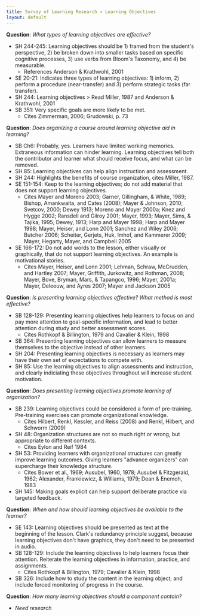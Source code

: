 ```yaml
---
title: Survey of Learning Research > Learning Objectives
layout: default
---
```


**Question**: _What types of learning objectives are effective?_

- SH 244-245: Learning objectives should be 1) framed from the student's perspective, 2) be broken down into smaller tasks based on specific cognitive processes, 3) use verbs from Bloom's Taxonomy, and 4) be measurable.
    - References Anderson & Krathwohl, 2001
- SE 20-21: Indicates three types of learning objectives: 1) inform, 2) perform a procedure (near-transfer) and 3) perform strategic tasks (far transfer).
- SH 244: Learning objectives > Read Miller, 1987 and Anderson & Krathwohl, 2001
- SB 351: Very specific goals are more likely to be met.
    - Cites Zimmerman, 2006; Grudowski, p. 73

**Question**: _Does organizing a course around learning objective aid in learning?_

- SB Ch6: Probably, yes. Learners have limited working memories. Extraneous information can hinder learning. Learning objectives tell both the contributor and learner what should receive focus, and what can be removed.
- SH 85: Learning objectives can help align instruction and assessment.
- SH 244: Highlights the benefits of course organization, cites Miller, 1987.
- SE 151-154: Keep to the learning objectives; do not add material that does not support learning objectives.
    - Cites Mayer and Moreno 2003; Garner, Gillingham, & White, 1989; Bishop, Amankwaita, and Cates (2008); Mayer & Johnson, 2010; Svetcov, 2000; Dewey 1913; Moreno and Mayer 2000a; Knez and Hygge 2002; Ransdell and Gilroy 2001; Mayer, 1993; Mayer, Sims, & Tajika, 1995; Dewey, 1913; Harp and Mayer 1998; Harp and Mayer 1998; Mayer, Heiser, and Lonn 2001; Sanchez and Wiley 2006; Butcher 2006; Scheiter, Gerjets, Huk, Imhof, and Kammerer 2009; Mayer, Hegarty, Mayer, and Campbell 2005
- SE 166-172: Do not add words to the lesson, either visually or graphically, that do not support learning objectives. An example is motivational stories.
    - Cites Mayer, Heiser, and Lonn 2001; Lehman, Schraw, McCrudden, and Hartley 2007; Mayer, Griffith, Jurkowitz, and Rothman, 2008; Mayer, Bove, Bryman, Mars, & Tapangco, 1996; Mayer, 2001a; Mayer, Deleeuw, and Ayres 2007; Mayer and Jackson 2005

**Question**: _Is presenting learning objectives effective? What method is most effective?_

- SB 128-129: Presenting learning objectives help learners to focus on and pay more attention to goal-specific information, and lead to better attention during study and better assessment scores.
    - Cites Rothkopf & Billington, 1979 and Cavalier & Klein, 1998
- SB 364: Presenting learning objectives can allow learners to measure themselves to the objective instead of other learners.
- SH 204: Presenting learning objectives is necessary as learners may have their own set of expectations to compete with.
- SH 85: Use the learning objectives to align assessments and instruction, and clearly indiciating these objectives throughout will increase student motivation.

**Question**: _Does presenting learning objectives promote learning of organization?_

- SB 239: Learning objectives could be considered a form of pre-training. Pre-training exercises can promote organizational knowledge.
    - Cites Hilbert, Renkl, Kessler, and Reiss (2008) and Renkl, Hilbert, and Schworm (2009)
- SH 48: Organization structures are not so much right or wrong, but appropriate to different contexts.
    - Cites Eylon and Reif 1984
- SH 53: Providing learners with organizational structures can greatly improve learning outcomes. Giving learners "advance organizers" can supercharge their knowledge structure.
    - Cites Bower et al., 1969; Ausubel, 1960, 1978; Ausubel & Fitzgerald, 1962; Alexander, Frankiewicz, & Williams, 1979; Dean & Enemoh, 1983
- SH 145: Making goals explicit can help support deliberate practice via targeted feedback.

**Question**: _When and how should learning objectives be available to the learner?_

- SE 143: Learning objectives should be presented as text at the beginning of the lesson. Clark's redundancy principle suggest, because learning objectives don't have graphics, they don't need to be presented in audio.
- SB 128-129: Include the learning objectives to help learners focus their attention. Reiterate the learning objectives in information, practice, and assignments.
    - Cites Rothkopf & Billington, 1979; Cavalier & Klein, 1998
- SB 326: Include how to study the content in the learning object; and include forced monitoring of progress in the course.

**Question**: _How many learning objectives should a component contain?_

- _Need research_